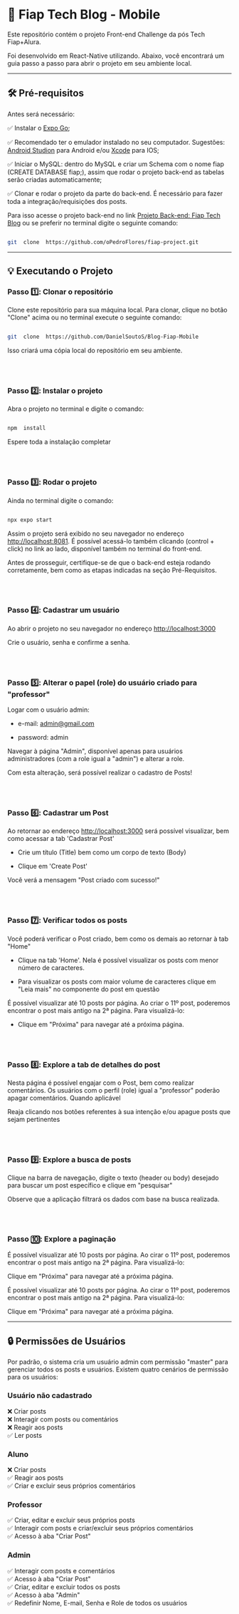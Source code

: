 # 📝 Fiap Tech Blog - Mobile

  

Este repositório contém o projeto Front-end Challenge da pós Tech Fiap+Alura.

  

Foi desenvolvido em React-Native utilizando. Abaixo, você encontrará um guia passo a passo para abrir o projeto em seu ambiente local.

  

***

  

## 🛠️ Pré-requisitos

  

Antes será necessário:

  

:white_check_mark: Instalar o [Expo Go](https://expo.dev/go);


:white_check_mark: Recomendado ter o emulador instalado no seu computador. Sugestões: [Android Studion](https://docs.expo.dev/workflow/android-studio-emulator/) para Android e/ou [Xcode](https://developer.apple.com/xcode/) para IOS;

  
:white_check_mark: Iniciar o MySQL: dentro do MySQL e criar um Schema com o nome fiap (CREATE DATABASE fiap;), assim que rodar o projeto back-end as tabelas serão criadas automaticamente;

  

:white_check_mark: Clonar e rodar o projeto da parte do back-end. É necessário para fazer toda a integração/requisições dos posts.

  

Para isso acesse o projeto back-end no link [Projeto Back-end: Fiap Tech Blog](https://github.com/oPedroFlores/fiap-project.git) ou se preferir no terminal digite o seguinte comando:

  

```bash

git  clone  https://github.com/oPedroFlores/fiap-project.git

```

  

***

## 💡 Executando o Projeto

  

### Passo :one:: Clonar o repositório

  

Clone este repositório para sua máquina local. Para clonar, clique no botão "Clone" acima ou no terminal execute o seguinte comando:

  

```bash

git  clone  https://github.com/DanielSoutoS/Blog-Fiap-Mobile

```

  

Isso criará uma cópia local do repositório em seu ambiente.

<br>

<br>

### Passo :two:: Instalar o projeto

  

Abra o projeto no terminal e digite o comando:

  

```bash

npm  install

```

Espere toda a instalação completar

<br>

<br>

### Passo :three:: Rodar o projeto

  

Ainda no terminal digite o comando:

  

```bash

npx expo start

```

  

Assim o projeto será exibido no seu navegador no endereço [http://localhost:8081](http://localhost:8081). É possível acessá-lo também clicando (control + click) no link ao lado, disponível também no terminal do front-end.

  

Antes de prosseguir, certifique-se de que o back-end esteja rodando corretamente, bem como as etapas indicadas na seção Pré-Requisitos.

<br>

<br>

### Passo :four:: Cadastrar um usuário

  

Ao abrir o projeto no seu navegador no endereço [http://localhost:3000](http://localhost:3000)

  

Crie o usuário, senha e confirme a senha.

<br>

<br>

### Passo :five:: Alterar o papel (role) do usuário criado para "professor"

  

Logar com o usuário admin:

- e-mail: admin@gmail.com

- password: admin

  

Navegar à página "Admin", disponível apenas para usuários administradores (com a role igual a "admin") e alterar a role.

  

Com esta alteração, será possível realizar o cadastro de Posts!

<br>

<br>

### Passo :six:: Cadastrar um Post

  

Ao retornar ao endereço [http://localhost:3000](http://localhost:3000) será possível visualizar, bem como acessar a tab 'Cadastrar Post'

- Crie um título (Title) bem como um corpo de texto (Body)

- Clique em 'Create Post'

  

Você verá a mensagem "Post criado com sucesso!"

<br>

<br>

### Passo :seven:: Verificar todos os posts

  

Você poderá verificar o Post criado, bem como os demais ao retornar à tab "Home"

- Clique na tab 'Home'. Nela é possível visualizar os posts com menor número de caracteres.

- Para visualizar os posts com maior volume de caracteres clique em "Leia mais" no componente do post em questão

  

É possível visualizar até 10 posts por página. Ao criar o 11º post, poderemos encontrar o post mais antigo na 2ª página. Para visualizá-lo:

- Clique em "Próxima" para navegar até a próxima página.

  

<br>

<br>

### Passo :eight:: Explore a tab de detalhes do post

  

Nesta página é possível engajar com o Post, bem como realizar comentários. Os usuários com o perfil (role) igual a "professor" poderão apagar comentários. Quando aplicável

  

Reaja clicando nos botões referentes à sua intenção e/ou apague posts que sejam pertinentes

  

<br>

<br>

### Passo :nine:: Explore a busca de posts

  

Clique na barra de navegação, digite o texto (header ou body) desejado para buscar um post específico e clique em "pesquisar"

  

Observe que a aplicação filtrará os dados com base na busca realizada.

  

<br>

<br>

### Passo :keycap_ten:: Explore a paginação

  

É possível visualizar até 10 posts por página. Ao cirar o 11º post, poderemos encontrar o post mais antigo na 2ª página. Para visualizá-lo:

  

Clique em "Próxima" para navegar até a próxima página.

  

É possível visualizar até 10 posts por página. Ao cirar o 11º post, poderemos encontrar o post mais antigo na 2ª página. Para visualizá-lo:

  

Clique em "Próxima" para navegar até a próxima página.

***
## 🔒 Permissões de Usuários
Por padrão, o sistema cria um usuário admin com permissão "master" para gerenciar todos os posts e usuários. Existem quatro cenários de permissão para os usuários:

  

### Usuário não cadastrado
:x: Criar posts <br>
:x: Interagir com posts ou comentários <br>
:x: Reagir aos posts <br>
:white_check_mark: Ler posts <br>

### Aluno
:x: Criar posts <br>
:white_check_mark: Reagir aos posts <br>
:white_check_mark: Criar e excluir seus próprios comentários <br>

### Professor
:white_check_mark: Criar, editar e excluir seus próprios posts <br>
:white_check_mark: Interagir com posts e criar/excluir seus próprios comentários <br>
:white_check_mark: Acesso à aba "Criar Post" <br>

### Admin
:white_check_mark: Interagir com posts e comentários <br>
:white_check_mark: Acesso à aba "Criar Post" <br>
:white_check_mark: Criar, editar e excluir todos os posts <br>
:white_check_mark: Acesso à aba "Admin" <br>
:white_check_mark: Redefinir Nome, E-mail, Senha e Role de todos os usuários <br>

